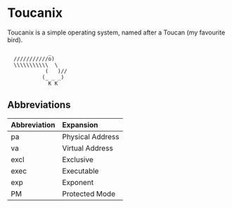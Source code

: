 <!--

Copyright (c) 2024 Logan Ryan McLintock

Permission to use, copy, modify, and/or distribute this software for any
purpose with or without fee is hereby granted, provided that the above
copyright notice and this permission notice appear in all copies.

THE SOFTWARE IS PROVIDED "AS IS" AND THE AUTHOR DISCLAIMS ALL WARRANTIES
WITH REGARD TO THIS SOFTWARE INCLUDING ALL IMPLIED WARRANTIES OF
MERCHANTABILITY AND FITNESS. IN NO EVENT SHALL THE AUTHOR BE LIABLE FOR
ANY SPECIAL, DIRECT, INDIRECT, OR CONSEQUENTIAL DAMAGES OR ANY DAMAGES
WHATSOEVER RESULTING FROM LOSS OF USE, DATA OR PROFITS, WHETHER IN AN
ACTION OF CONTRACT, NEGLIGENCE OR OTHER TORTIOUS ACTION, ARISING OUT OF
OR IN CONNECTION WITH THE USE OR PERFORMANCE OF THIS SOFTWARE.

-->

Toucanix
========

Toucanix is a simple operating system, named after a Toucan
(my favourite bird).

```
             _
  ///////////o)
  \\\\\\\\\\\  \
            (   )//
           (_ _ _)
             K K
```

Abbreviations
-------------

| Abbreviation | Expansion        |
| :----------- | :--------------- |
| pa           | Physical Address |
| va           | Virtual Address  |
| excl         | Exclusive        |
| exec         | Executable       |
| exp          | Exponent         |
| PM           | Protected Mode   |
